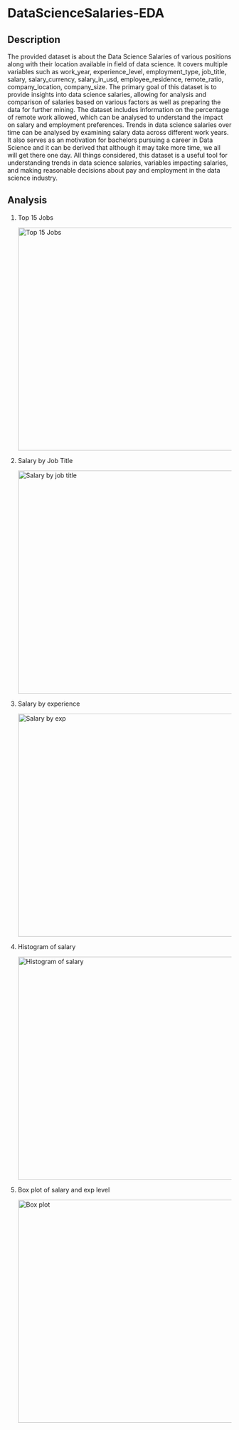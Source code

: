 # DataScienceSalaries-EDA


## Description
The provided dataset is about the Data Science Salaries of various positions along with their location available in field of data science. 
It covers multiple variables such as work_year, experience_level, employment_type, job_title, salary, salary_currency, salary_in_usd, employee_residence, remote_ratio, company_location, company_size. 
The primary goal of this dataset is to provide insights into data science salaries, allowing for analysis and comparison of salaries based on various factors as well as preparing the data for further mining. 
The dataset includes information on the percentage of remote work allowed, which can be analysed to understand the impact on salary and employment preferences. 
Trends in data science salaries over time can be analysed by examining salary data across different work years. 
It also serves as an motivation for bachelors pursuing a career in Data Science and it can be derived that although it may take more time, we all will get there one day. 
All things considered, this dataset is a useful tool for understanding trends in data science salaries, variables impacting salaries, and making reasonable decisions about pay and employment in the data science industry.


## Analysis
1. Top 15 Jobs
   
   <img src="https://i.imgur.com/KmfiC2I.png" alt="Top 15 Jobs" width="500"/>

2. Salary by Job Title

   <img src="https://i.imgur.com/qpEZSfw.png" alt="Salary by job title" width="500"/>

4. Salary by experience

   <img src="https://i.imgur.com/gIr6Ldh.png" alt="Salary by exp" width="500"/>

6. Histogram of salary

   <img src="https://i.imgur.com/BAxprkD.png" alt="Histogram of salary" width="500"/>

8. Box plot of salary and exp level

   <img src="https://i.imgur.com/YqEL99z.png" alt="Box plot" width="500"/>
